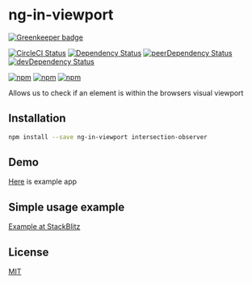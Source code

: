 # ng-in-viewport

[![Greenkeeper badge](https://badges.greenkeeper.io/k3nsei/ng-in-viewport.svg)](https://greenkeeper.io/)

<!-- Badges section here. -->
[![CircleCI Status][circle-ci-badge]][circle-ci-badge-url]
[![Dependency Status][david-badge]][david-badge-url]
[![peerDependency Status][david-peer-badge]][david-peer-badge-url]
[![devDependency Status][david-dev-badge]][david-dev-badge-url]

[![npm][npm-badge-version]][npm-badge-url]
[![npm][npm-badge-license]][npm-badge-url]
[![npm][npm-badge-downloads]][npm-badge-url]

Allows us to check if an element is within the browsers visual viewport

## Installation
```sh
npm install --save ng-in-viewport intersection-observer
```
## Demo
[Here](https://ng-in-viewport-legacy-example.stackblitz.io) is example app

## Simple usage example
[Example at StackBlitz](https://stackblitz.com/edit/ng-in-viewport-legacy-example?embed=1&file=app/app.module.ts)

## License
[MIT](https://github.com/k3nsei/angular2-in-viewport/blob/master/LICENSE)

[circle-ci-badge]: https://circleci.com/gh/k3nsei/ng-in-viewport/tree/master.svg?style=shield&circle-token=1c961beeff7d2e03a4203efd1858081b9901caac
[circle-ci-badge-url]: https://circleci.com/gh/k3nsei/ng-in-viewport/tree/master

[david-badge]: https://david-dm.org/k3nsei/ng-in-viewport.svg
[david-badge-url]: https://david-dm.org/k3nsei/ng-in-viewport

[david-peer-badge]: https://david-dm.org/k3nsei/ng-in-viewport/peer-status.svg
[david-peer-badge-url]: https://david-dm.org/k3nsei/ng-in-viewport?type=peer

[david-dev-badge]: https://david-dm.org/k3nsei/ng-in-viewport/dev-status.svg
[david-dev-badge-url]: https://david-dm.org/k3nsei/ng-in-viewport?type=dev

[npm-badge-version]: https://img.shields.io/npm/v/ng-in-viewport.svg
[npm-badge-license]: https://img.shields.io/npm/l/ng-in-viewport.svg
[npm-badge-downloads]: https://img.shields.io/npm/dm/ng-in-viewport.svg
[npm-badge-url]: https://www.npmjs.com/package/ng-in-viewport